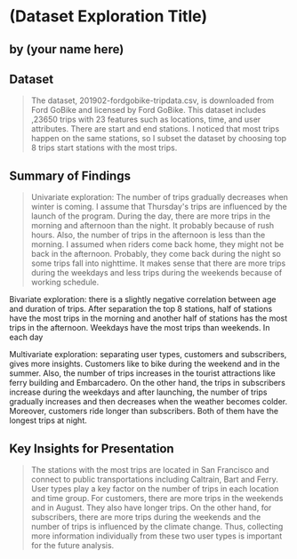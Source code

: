 # (Dataset Exploration Title)
## by (your name here)


## Dataset

> The dataset, 201902-fordgobike-tripdata.csv, is downloaded from Ford GoBike and licensed by Ford GoBike. This dataset includes ,23650 trips with 23 features such as locations, time, and user attributes. There are start and end stations. I noticed that most trips happen on the same stations, so I subset the dataset by choosing top 8 trips start stations with the most trips.


## Summary of Findings

> Univariate exploration: The number of trips gradually decreases when winter is coming. I assume that Thursday's trips are influenced by the launch of the program. During the day, there are more trips in the morning and afternoon than the night. It probably because of rush hours. Also, the number of trips in the afternoon is less than the morning. I assumed when riders come back home, they might not be back in the afternoon. Probably, they come back during the night so some trips fall into nighttime. It makes sense that there are more trips during the weekdays and less trips during the weekends because of working schedule.

Bivariate exploration: there is a slightly negative correlation between age and duration of trips. After separation the top 8 stations, half of stations have the most trips in the morning and another half of stations has the most trips in the afternoon. Weekdays have the most trips than weekends. In each day

Multivariate exploration: separating user types, customers and subscribers, gives more insights. Customers like to bike during the weekend and in the summer. Also, the number of trips increases in the tourist attractions like ferry building and Embarcadero. On the other hand, the trips in subscribers increase during the weekdays and after launching, the number of trips gradually increases and then decreases when the weather becomes colder. Moreover, customers ride longer than subscribers. Both of them have the longest trips at night.


## Key Insights for Presentation

> The stations with the most trips are located in San Francisco and connect to public transportations including Caltrain, Bart and Ferry. User types play a key factor on the number of trips in each location and time group. For customers, there are more trips in the weekends and in August. They also have longer trips. On the other hand, for subscribers, there are more trips during the weekends and the number of trips is influenced by the climate change. Thus, collecting more information individually from these two user types is important for the future analysis.